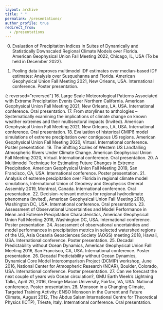 ```yaml
---
layout: archive
title: " "
permalink: /presentations/
author_profile: true
redirect_from:
  - /presentations
---
```


0. Evaluation of Precipitation Indices in Suites of Dynamically and Statistically Downscaled Regional Climate Models over Florida. American Geophysical Union Fall Meeting 2022, Chicago, IL, USA (To be held in December 2022). 

0. Pooling data improves multimodel IDF estimates over median-based IDF estimates: Analysis over Susquehanna and Florida. American Geophysical Union Fall Meeting 2021, New Orleans, USA. International conference. Poster presentation.

{: reversed="reversed"}
16. Large Scale Meteorological Patterns Associated with Extreme Precipitation Events Over Northern California. American Geophysical Union Fall Meeting 2021, New Orleans, LA, USA. International conference. Oral presentation.
17. From storylines to anthologies – Systematically examining the implications of climate change on known weather extremes and their multisectoral impacts (Invited). American Geophysical Union Fall Meeting 2021, New Orleans, LA, USA. International conference. Oral presentation.
18. Evaluation of historical CMIP6 model simulations of extreme precipitation over contiguous US regions. American Geophysical Union Fall Meeting 2020, Virtual. International conference. Poster presentation.
19. The Shifting Scales of Western US Landfalling Atmospheric Rivers Under Climate Change. American Geophysical Union Fall Meeting 2020, Virtual. International conference. Oral presentation.
20. A Multimodel Technique for Estimating Future Changes in Extreme Precipitation, American Geophysical Union Fall Meeting 2019, San Francisco, CA, USA. International conference. Poster presentation.
21. Analysis of extreme precipitation over Florida in regional climate model simulations, International Union of Geodesy and Geophysics General Assembly 2019, Montreal, Canada. International conference. Oral presentation.
22. Decision-relevant metrics for regional hydroclimate phenomena (Invited), American Geophysical Union Fall Meeting 2018, Washington DC, USA. International conference. Oral presentation.
23. Assessment of Observational Uncertainties and Model Performance in Mean and Extreme Precipitation Characteristics, American Geophysical Union Fall Meeting 2018, Washington DC, USA. International conference. Poster presentation.
24. Assessment of observational uncertainties and model performances in precipitation metrics in selected watershed regions of the US, Asia Oceania Geosciences Society (AOGS) meeting 2018, Hawaii, USA. International conference. Poster presentation.
25. Decadal Predictability without Ocean Dynamics, American Geophysical Union Fall Meeting 2016, San Francisco, CA, USA. International conference. Poster presentation.
26. Decadal Predictability without Ocean Dynamics, Dynamical Core Model Intercomparison Project (DCMIP) workshop, June 2016, National Center for Atmospheric Research (NCAR), Boulder, Colorado, USA. International conference. Poster presentation.
27. Can we forecast the next couple of years w/o Ocean circulation?, GMU Earth Week’s Lightning Talks, April 20, 2016, George Mason University, Fairfax, VA, USA. National conference. Poster presentation.
28. Monsoon in a Changing Climate, Targeted Training Activity: ENSO Monsoon in the Current and Future Climate, August 2012, The Abdus Salam International Centre for Theoretical Physics (ICTP), Trieste, Italy. International conference. Oral presentation.



